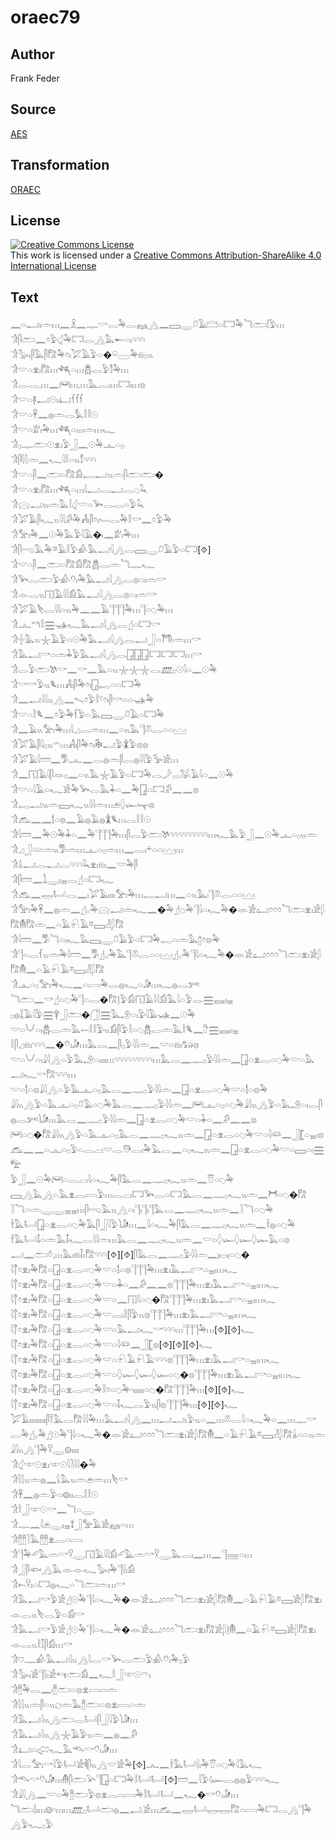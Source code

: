 # oraec79

## Author

Frank Feder

## Source

[AES](https://github.com/simondschweitzer/aes)

## Transformation

[ORAEC](https://oraec.github.io/)

## License

<a rel="license" href="http://creativecommons.org/licenses/by-sa/4.0/"><img alt="Creative Commons License" style="border-width:0" src="https://i.creativecommons.org/l/by-sa/4.0/88x31.png" /></a><br />This work is licensed under a <a rel="license" href="http://creativecommons.org/licenses/by-sa/4.0/">Creative Commons Attribution-ShareAlike 4.0 International License</a>

## Text

𓈖𓏏𓂝𓏤𓏛𓏥𓈖𓏎𓈖𓊃𓎡𓂋𓅆𓂋𓈐𓂻𓈖𓈙𓇾𓍔𓄿𓊭𓏏𓉐𓅆𓆓𓂧𓌃𓅱𓏥<br>
𓀞𓋴𓂧𓈖𓏌𓅱𓋑𓅆𓉐𓂋𓂻𓅓𓄡𓏏𓏤𓄹𓄹𓄹<br>
𓀞𓅭𓏤𓋴𓅓𓋴𓀗𓅆𓏌𓏤𓅯𓄿𓅱𓏏�𓏖𓈀𓅆𓁶𓊪𓏭<br>
𓀞𓎟𓏏𓁷𓏤𓀗𓏥𓆈𓏏𓏥𓆣𓂋𓅱𓀾𓅆𓏥<br>
𓀞𓂋𓂋𓈒𓏥𓈖𓋞𓏥𓈒𓏥𓅓𓐛𓏤𓏥𓉐𓏤𓏥𓊖<br>
𓀞𓎟𓏏𓊢𓂝𓇳𓏤𓂞𓆳𓆳𓆳<br>
𓀞𓎟𓏏𓋹𓈖𓐍𓏛𓂋𓅘𓎛𓎛𓇳<br>
𓀞𓎟𓏏𓁨𓏤𓅆𓏥𓆈𓏏𓏥𓏛𓏥𓆑<br>
𓀞𓊪𓊃𓂧𓇳𓁷𓏤𓅱𓃀𓈖𓇳𓅆𓊵𓏏𓊪<br>
𓀞𓋴𓇛𓇛𓏛𓈖𓆑𓇋𓎛𓏏𓏭𓄈𓄹𓄹𓄹<br>
𓀞𓎟𓏏𓋴𓈖𓂧𓏏𓀗𓀁𓉻𓂝𓏭𓏛𓋴𓂧𓂧�<br>
𓀞𓎟𓏏𓁷𓏤𓀗𓏥𓆈𓏏𓏥𓇋𓂝𓂋𓂝𓂋𓆇𓆗<br>
𓀞𓈍𓂝𓏭𓏛𓅓𓌉𓋑𓎟𓏏𓅨𓂋𓂋𓏏𓅱𓆗<br>
𓀞𓅯𓄿𓋴𓆑𓏭𓇋𓇋𓀔𓅆𓀻𓏤𓋴𓏌𓏤𓄑𓂋𓅆𓎛𓎡𓈖𓏌𓅱𓅆<br>
𓀞𓅡𓏤𓅆𓈖𓇳𓅆𓅓𓅱𓇋𓄿�𓏤𓈖𓁨𓏤𓅆𓏥<br>
𓀞𓋴𓂸𓅓𓅆𓎼𓄿𓎛𓅱𓀉𓅓𓂝𓇋𓂻𓂋𓈙𓇾𓍔𓄿𓅱𓏏𓉐[⯑]<br>
𓀞𓎟𓏏𓋴𓈖𓂧𓏏𓀗𓀁𓀗𓆣𓂋𓏛𓆓𓊃𓆑<br>
𓀞𓅨𓂋𓂧𓅱𓀉𓄣𓏤𓅆𓅓𓂝𓇋𓂻𓂋𓊖𓏏𓏤𓏛𓎡<br>
𓀞𓁹𓂋𓏭𓉔𓄿𓇋𓇋𓀁𓅓𓂝𓇋𓂻𓂋𓊖𓏏𓏤𓏛𓎡<br>
𓀞𓅯𓄿𓌸𓂋𓇋𓇋𓏏𓏭𓅆𓈖𓈖𓄿𓊹𓊹𓊹𓅆𓏥𓊹𓏏𓆇𓅆𓏥<br>
𓀞𓂜𓎔𓎛𓈗𓊛𓆑𓅓𓂝𓇋𓂻𓂋𓊨𓏏𓉐𓎡<br>
𓀞𓏶𓅓𓏭𓇼𓄿𓅱𓏏𓇳𓅆𓅓𓂝𓇋𓂻𓂋𓂝𓃀𓏏𓇭𓏛𓏥𓎡<br>
𓀞𓅓𓂝𓎡𓏏𓏛𓇓𓅱𓅓𓂝𓇋𓂻𓂋𓉗𓉗𓉗𓉐𓉐𓉐𓏥𓎡<br>
𓀞𓂋𓅱𓂧𓌗𓎡𓈖𓎡𓈖𓅓𓏏𓏭𓇼𓇼𓇼𓂋𓊏𓊪𓇳𓇋𓏏𓈖𓇳𓅆<br>
𓀞𓎡𓎡𓅱𓏭𓆰𓏥𓀻𓏤𓋴𓅆𓏌𓏤𓉗𓉻𓏏𓏏𓉐𓅆<br>
𓀞𓈖𓂝𓇋𓇋𓏭𓂻𓈖𓍇𓏌𓅱𓎛𓍢𓏌𓏤𓋴𓎡𓏏𓏏𓊛𓅆<br>
𓀞𓎟𓏏𓎛𓆰𓈖𓏌𓅱𓅆𓆳𓅱𓏏𓅓𓈙𓇾𓍔𓄿𓏏𓉐𓅆<br>
𓀞𓈖𓄿𓏭𓅡𓏤𓅆𓏥𓇋𓈎𓂋𓏛𓏥𓈖𓏏𓏭𓅓𓊹𓌨𓂋𓏏𓏏𓈉<br>
𓀞𓅯𓄿𓋴𓇋𓊪𓏭𓍼𓏥𓀻𓏤𓋴𓅆𓏌𓏤𓇗𓂝𓅱𓇇𓅱𓊖𓊖<br>
𓀞𓅯𓄿𓇋𓏠𓈖𓀄𓂜𓈖𓂋𓐍𓏛𓋴𓂋𓐍𓇋𓇋𓅱𓅚𓀀𓏥<br>
𓀞𓈖𓉔𓄿𓇋𓋴𓁺𓊪𓈖𓏏𓏭𓅓𓇼𓄿𓅱𓏏𓉐𓅆𓂋𓌳𓂂𓂂𓅮𓄿𓇋𓏏𓈖𓇳𓅆<br>
𓀞𓎟𓏏𓇋𓄿𓏏𓆑𓀀𓅆𓅨𓂋𓅓𓇓𓏏𓈖𓅆𓉗𓏏𓉐𓀔𓈖𓈖𓊖<br>
𓀞𓉻𓂝𓏭𓏛𓈙𓆑𓏭𓇋𓇋𓏛𓏥𓂉𓆭𓆱𓊾𓊖<br>
𓀞𓃹𓈖𓈖𓌀𓏏𓊖𓈖𓄿𓐍𓄿𓐍𓇇𓆰𓏥𓂋𓎛𓎛𓇳<br>
𓀞𓇋𓏠𓈖𓅆𓇳𓅆𓇓𓏏𓈖𓅆𓊹𓊹𓊹𓅆𓏥𓋴𓂋𓅱𓂧𓌗𓄹𓄹𓄹𓄹𓄹𓄹𓄹𓄹𓄹𓏥𓆑𓅓𓅱𓃀𓈖𓇳𓅆𓊵𓏏𓊪𓏭𓏛<br>
𓀞𓈎𓃀𓄲𓏛𓏭𓀄𓏛𓏥𓊵𓏏𓊪𓏛𓏥𓈖𓂋𓏤𓍬𓏏𓏏𓈉𓏥<br>
𓀞𓏙𓂝𓂋𓂝𓂋𓄹𓄹𓄹𓆗𓁷𓏤𓁶𓏤𓈖𓎟𓅆𓋴<br>
𓀞𓋴𓏠𓈖𓍖𓇾𓏤𓈇𓂋𓊨𓏏𓉐𓆑<br>
𓀞𓃹𓈖𓉿𓂡𓂋𓈖𓏤𓅯𓄿𓏤𓏤𓏤𓏤𓅡𓏤𓅆𓏥𓉻𓂝𓏥𓈖𓏏𓏭𓅓𓏤𓊹𓌨𓂋𓏏𓏏𓈉<br>
𓀞𓅡𓏤𓅆𓋹𓈖𓐍𓏛𓈖𓊨𓂂𓅆𓈍𓂝𓏛𓆑𓈖�𓅆𓊨𓆇𓅆𓊹𓇋𓏏𓆑𓅆�𓁺𓀀𓂠𓏌𓏌𓏌𓆓𓂧𓁷𓏤𓀀𓆄𓀗𓄟𓀗𓏛𓈖𓏏𓄿𓍯𓄿𓎼𓈙𓁐𓆄𓀗<br>
𓀞𓇋𓏠𓈖𓀄𓆓𓏏𓏤𓆑𓅓𓈙𓇾𓍔𓄿𓅱𓏏𓉐𓅆𓉻𓏏𓏛𓅓𓉺𓏌𓊖𓅆<br>
𓀞𓊹𓏏𓂋𓆳𓏭𓏛𓅆𓇋𓏠𓈖𓀄𓊨𓂂𓅆𓅓𓊹𓌨𓂋𓏏𓏏𓈉𓊨𓂂𓅆𓊹𓇋𓏏𓆑𓅆�𓁺𓀀𓂠𓏌𓏌𓏌𓆓𓂧𓁷𓏤𓀀𓆄𓀗𓄟𓈖𓏏𓄿𓍯𓄿𓎼𓈙𓁐𓆄𓀗<br>
𓀞𓊵𓏏𓊪𓅡𓏤𓅆𓆑𓈖𓏏𓇯𓅆𓂋𓐍𓆑𓏏𓀏𓏥𓆑𓐍𓂋𓀒<br>
𓆓𓂧𓈖𓎡𓊨𓏏𓆇𓅆𓊹𓏏𓂋�𓀗𓊤𓅱𓀁𓉔𓄿𓇋𓇋𓀁𓅓𓇋𓏏𓅱𓂋𓈗𓈘𓏤𓈇<br>
𓊪𓐍𓆼𓄿𓇋𓅱𓈗𓋁𓃀𓂧�𓃂𓈗𓅓𓄂𓏏𓏤𓅱𓇋𓄿𓊛𓈖𓇳𓅆<br>
𓎟𓏏𓄋𓏏𓏤𓆣𓂋𓏛𓅓𓍿𓎛𓎛𓅱𓏭𓀁𓋴𓅱𓎛𓏏𓆇𓆣𓂋𓏛𓅓𓎛𓆰𓈖𓎨𓈗𓈘𓏤𓈇<br>
𓎛𓋴𓈎𓁶𓏤𓄹𓄹𓄹𓈖�𓄣𓏤𓀏𓏥𓅓𓂋𓈖𓋴𓊪𓅱𓇋𓇋𓏛𓈖𓎟𓏏𓁶𓏤𓃒𓊖<br>
𓎟𓏏𓄋𓏏𓏤𓇍𓇋𓂻𓏏𓅱𓅓𓄂𓏏𓏤𓏤𓏤𓏤𓏥𓄹𓄹𓄹𓄹𓄹𓄹𓄹𓄹𓄹𓏥𓅓𓂋𓈖𓊃𓊪𓅱𓇋𓇋𓏛𓈖𓉗𓏏𓁷𓂋𓏏𓆇𓅆𓎟𓏏𓅓𓂝𓆑𓎡𓀗𓄹𓄹𓄹𓏥<br>
𓎟𓏏𓌀𓏏𓊖𓇍𓇋𓂻𓏏𓅱𓅓𓊵𓏏𓊪𓅓𓂋𓈖𓊃𓊪𓅱𓇋𓇋𓏛𓈖𓉗𓏏𓁷𓂋𓏏𓆇𓅆𓎟𓏏𓌀𓏏𓊖𓅆<br>
𓇍𓇋𓏭𓂻𓅱𓏏𓅓𓊵𓏏𓊪𓍔𓄿𓏏𓆇𓅆𓅓𓂋𓈖𓊃𓊪𓅱𓇋𓇋𓏛𓈖𓋞𓊵𓏏𓊪𓏏𓆇𓅆𓇍𓇋𓏭𓂻𓅱𓏏𓅓𓄂𓏏𓏤𓂋𓋴𓐍𓂋𓀒𓌙𓀏𓏥𓅓𓂋𓈖𓊃𓊪𓅱𓇋𓇋𓏛𓈖𓉗𓏏𓁷𓂋𓏏𓆇𓅆𓎟𓏏𓇓𓏏𓈖𓀔𓈖𓈖𓊖<br>
𓋞𓏏𓆇�𓀗𓇍𓇋𓏭𓂻𓅱𓏏𓅓𓊵𓏏𓊪𓅓𓂋𓈖𓊃𓊪𓆑𓏭𓏛𓈖𓉗𓏏𓁷𓂋𓏏𓆇𓅆𓎟𓏏𓇋𓆛𓈖𓃀𓊈𓏏𓈇𓏤𓊖<br>
𓃹𓈖𓈖𓏏𓊵𓏏𓊪𓅱𓏏𓂋𓐞𓏤𓎟𓂋𓇥𓂋𓏤𓅆𓅓𓂋𓈖𓏏𓊪𓆑𓏭𓏛𓈖𓉗𓏏𓁷𓂋𓏏𓆇𓅆𓎟𓏏𓈙𓏏𓏤𓈗𓅟<br>
𓅱𓃀𓈖𓇳𓅆𓋞𓏏𓂋𓐞𓏤𓇋𓏏𓆑𓅆𓋴𓅓𓂋𓈖𓊃𓊪𓆑𓏭𓏛𓈖𓎰𓏏𓆇𓅆<br>
𓈙𓂻𓅓𓂻𓏏𓅓𓁷𓂋𓇯𓅱𓏥𓂋𓐞𓏤𓉐𓅨𓂋𓏏𓉐𓅓𓂋𓈖𓊃𓊪𓆑𓏭𓏛𓈖𓋫𓏏𓆇�𓀗<br>
𓇅𓆓𓏏𓏛𓇾𓇾𓈇𓈇𓏥𓋴𓂸𓅓𓏭𓂻𓏏𓏤𓊹𓏤𓊹𓏤𓊹𓅓𓂋𓈖𓊃𓊪𓆑𓏭𓏛𓈖𓇅𓆓𓏏𓆇𓅆<br>
𓌂𓅓𓂡𓉗𓏏𓁷𓂋𓏏𓆇𓅆𓅓𓋴𓃀𓇋𓅱𓌙𓀏𓏥𓈖𓇋𓏏𓆑𓅆𓋴𓅓𓂋𓈖𓊃𓊪𓆑𓏭𓏛𓈖𓌂𓐍𓏏𓆇𓅆<br>
𓌂𓅓𓂡𓄤𓏏𓏛𓅓𓄤𓆑𓂋𓇋𓇋𓏛𓏥𓅓𓂋𓈖𓊃𓊪𓆑𓏭𓏛𓈖𓎟𓏏𓆭𓆱𓆭𓆱𓆭𓆱𓅓𓏏𓊖<br>
𓂝𓈖𓂧𓏊𓈒𓏥𓅓𓏤𓁶𓄥𓏤𓀗𓄹𓄹𓄹[⯑][⯑]𓋴𓅓𓂋𓈖𓊃𓊪𓅱𓇋𓇋𓏛𓈖𓋋𓏏𓆇�<br>
𓇋𓐩𓏌𓁷𓏤𓅆𓀗𓏏𓉗𓏏𓁷𓂋𓏏𓆇𓅆𓎟𓏏𓌀𓏏𓊖𓊹𓊹𓊹𓅆𓏥𓁷𓏤𓅓𓂝𓎡𓏏𓈇𓏤𓏥𓆑<br>
𓇋𓐩𓏌𓁷𓏤𓅆𓀗𓏏𓉗𓏏𓁷𓂋𓏏𓆇𓅆𓎟𓏏𓇓𓏏𓈖𓀔𓈖𓈖𓊖𓊹𓊹𓊹𓅆𓏥𓁷𓏤𓅓𓂝𓎡𓏏𓈇𓏤𓏥𓆑<br>
𓇋𓐩𓏌𓁷𓏤𓅆𓀗𓏏𓉗𓏏𓁷𓂋𓏏𓆇𓅆𓎟𓏏𓈖𓉔𓇋𓏏𓆇�𓀗𓊹𓊹𓊹𓅆𓏥𓁷𓏤𓅓𓂝𓎡𓏏𓈇𓏤𓏥𓆑<br>
𓇋𓐩𓏌𓁷𓏤𓅆𓀗𓏏𓉗𓏏𓁷𓂋𓏏𓆇𓅆𓎟𓂋𓏤𓎛𓋴𓅱𓏭𓊖𓊹𓊹𓊹𓅆𓏥𓁷𓏤𓅓𓂝𓎡𓏏𓈇𓏤𓏥𓆑<br>
𓇋𓐩𓏌𓁷𓏤𓅆𓀗𓏏𓉗𓏏𓁷𓂋𓏏𓆇𓅆𓎟𓏏𓅓𓂝𓆑𓎡𓄹𓄹𓄹𓏥𓊹𓊹𓊹𓅆𓏥[⯑][⯑]𓆑<br>
𓇋𓐩𓏌𓁷𓏤𓅆𓀗𓏏𓉗𓏏𓁷𓂋𓏏𓆇𓅆𓎟𓏏𓇋𓆛𓈖𓃀𓊈𓊖[⯑][⯑][⯑]𓆑<br>
𓇋𓐩𓏌𓁷𓏤𓅆𓀗𓏏𓉗𓏏𓁷𓂋𓏏𓆇𓅆𓎟𓏏𓍯𓄿𓍯𓄿𓄹𓄹𓄹𓊖𓊹𓊹𓊹𓅆𓏥𓁷𓏤𓅓𓂝𓎡𓏏𓈇𓏤𓏥𓆑<br>
𓇋𓐩𓏌𓁷𓏤𓅆𓀗𓏏𓉗𓏏𓁷𓂋𓏏𓆇𓅆𓎟𓏏𓆭𓆱𓆭𓆱𓆭𓆱𓏏𓆇�𓊖𓊹𓊹𓊹𓅆𓏥𓁷𓏤𓅓𓂝𓎡𓏏𓈇𓏤𓏥𓆑<br>
𓇋𓐩𓏌𓁷𓏤𓅆𓀗𓏏𓉗𓏏𓁷𓂋𓏏𓆇𓅆𓎛𓏌𓏏𓆇𓅆𓎆𓏤𓏤𓏤𓏤𓏤𓏤𓏏𓆇�𓀗𓊹𓊹𓊹𓅆𓏥[⯑][⯑]𓆑<br>
𓇋𓐩𓏌𓁷𓏤𓅆𓀗𓏏𓉗𓏏𓁷𓂋𓏏𓆇𓅆𓎟𓏏𓄤𓆑𓂋𓅱𓏭𓋴𓊖𓊹𓊹𓊹𓅆𓏥[⯑][⯑]𓆑<br>
𓅯𓄿𓏤𓏤𓏤𓏤𓏤𓏤𓏤𓏤𓏤𓋴𓍋𓅓𓂋𓀗𓇋𓇋𓅆𓏥𓅓𓂝𓇋𓂻𓈖𓏥𓂝𓂝𓏤𓅱𓏭𓏏𓈖𓏥𓌨𓂋𓇋𓏏𓆑𓅆𓏏𓈖𓏥𓊃𓎡𓂋𓅆𓊨𓂂𓅆𓊨𓇳𓅆𓊹𓇋𓏏𓆑𓅆�𓁺𓀀𓂠𓏌𓏌𓏌𓆓𓂧𓁷𓏤𓀀𓆄𓀗𓄟𓈖𓏏𓄿𓍯𓄿𓎼𓈙𓁐𓆄𓀗𓏇𓏏𓏏𓏭𓏛<br>
𓇍𓇋𓏭𓂻𓊹𓅆𓎃𓇾𓊗𓏤𓏤𓏤𓏤<br>
𓀞𓋑𓎱𓇳𓁷𓏤𓎱𓇳𓇋𓍘𓇋𓇋�𓅆<br>
𓀞𓇛𓇛𓏭𓏛𓐍𓈖𓌰𓅓𓏭𓏛𓂉𓏛𓏥𓌸𓎡<br>
𓀞𓋹𓈖𓐍𓏛𓅱𓏏𓊗𓏤𓏤𓂋𓎛𓎛𓇳<br>
𓀞𓎛𓃀𓎱𓇳𓎡𓈖𓆓𓏏𓇾<br>
𓀞𓊃𓈖𓇋𓂉𓇾𓏤𓈇𓍍𓃀𓅡𓄿𓀀𓈐𓏏𓏥<br>
𓀞𓊽𓊽𓍘𓅓𓊽𓊽𓁷𓂋𓏏𓇯<br>
𓀞𓊹𓅆𓄔𓅓𓏛𓎡𓎃𓇾𓉔𓄿𓇋𓇋𓀁𓄔𓅓𓏛𓎡𓎃𓇾𓅓𓂋𓏤𓈖𓏥𓈖𓊹𓈈𓏏𓏥<br>
𓀞𓃀𓋴𓆟𓂻𓅓𓁹𓁹𓆑𓅭𓏤𓅆𓊹𓍛𓏤𓀁<br>
𓀞𓍉𓎃𓏤𓏏𓉐𓐍𓆑𓏏𓆓𓂧𓏛𓏥𓎡<br>
𓀞𓅓𓂝𓎡𓅱𓀀𓊨𓇳𓅆𓊹𓇋𓏏𓆑𓅆�𓁺𓀀𓂠𓏌𓏌𓏌𓆓𓂧𓁷𓏤𓀀𓆄𓀗𓄟𓈖𓏏𓄿𓍯𓄿𓎼𓈙𓀀𓆄𓀗𓁷𓏤𓁹𓂋𓏭𓌸𓂋𓅱𓏏𓀁𓎡<br>
𓀞𓅓𓂝𓎡𓅱𓀀𓊨𓇳𓅆𓊹𓇋𓏏𓆑𓅆�𓁺𓀀𓂠𓏌𓏌𓏌𓆓𓂧𓁷𓏤𓀗𓀀𓆄𓊤𓄟𓈖𓏏𓄿𓍯𓎼𓈙𓀀𓆄𓀗𓁷𓏤𓁹𓂋𓏭𓎛𓎿𓋴𓀁𓏥𓎡<br>
𓀞𓈞𓊃𓀉𓅓𓂝𓇋𓏭𓂻𓇋𓂋𓎡𓅨𓂋𓂧𓅱𓀉𓄣𓏤𓅆𓊪𓅱<br>
𓀞𓅭𓏤𓀀𓊹𓍛𓏤𓀀𓄞𓂧𓀁𓈖𓆑𓎛𓃀𓎱𓇳𓍼𓏤<br>
𓀞𓊽𓅆𓂋𓈖𓏤𓊽𓂧𓏏𓊖𓁷𓇯𓏏𓏛<br>
𓀞𓇛𓇛𓏭𓏛𓋴𓏏𓏭𓐎𓏛𓅓𓊽𓂧𓏏𓊖𓁷𓇯𓏏𓏛<br>
𓀞𓅓𓂝𓇋𓏭𓂻𓂧𓂋𓂡𓋴𓃀𓇋𓅱𓌙𓀏𓏥<br>
𓀞𓅓𓂝𓇋𓏭𓂻𓇼𓄿𓅱𓏭𓏛𓈖𓐍𓈖𓀔<br>
𓀞𓂞𓏏𓅾𓆑𓅓𓆞𓎡𓄣𓏤𓀏𓏥<br>
𓀞𓇋𓂋𓅡𓏤𓎡𓇋𓅱𓂡𓀀𓌞𓋴𓏭𓂻𓎟𓀀𓅆[⯑]𓂜𓈖𓌂𓅓𓂡𓍛𓏤𓅆𓎰𓏏𓆇𓅆𓇋𓅓𓆑<br>
𓀞𓆞𓎡𓄣𓏤𓀏𓏥𓄟𓋴𓂧𓅪𓊹𓉗𓏏𓉐𓅆𓎛𓂡𓂡[⯑]𓏠𓈖𓇋𓅱𓊧𓆱𓂋𓐍𓐍𓅱𓄹𓄹𓄹𓆑<br>
𓀞𓇍𓇋𓂻𓈖𓎟𓏏𓅆𓊽𓂧𓅱𓊖𓁷𓂋𓏏𓇯𓅆𓎛𓂡𓂡𓈖𓆑�𓎡𓄣𓏤𓀏𓏥<br>
𓆓𓂧𓌃𓏤𓏥𓊗𓎆𓏥𓏥𓊏𓊪𓂡𓂧𓐍𓈖𓂢𓀀𓏥𓃹𓈖𓉿𓂡𓉿𓉿𓀗𓏏𓇯𓅆𓉐𓂋𓂻𓊹𓅆<br>
𓂻𓅱𓆑𓊪𓅱<br>
